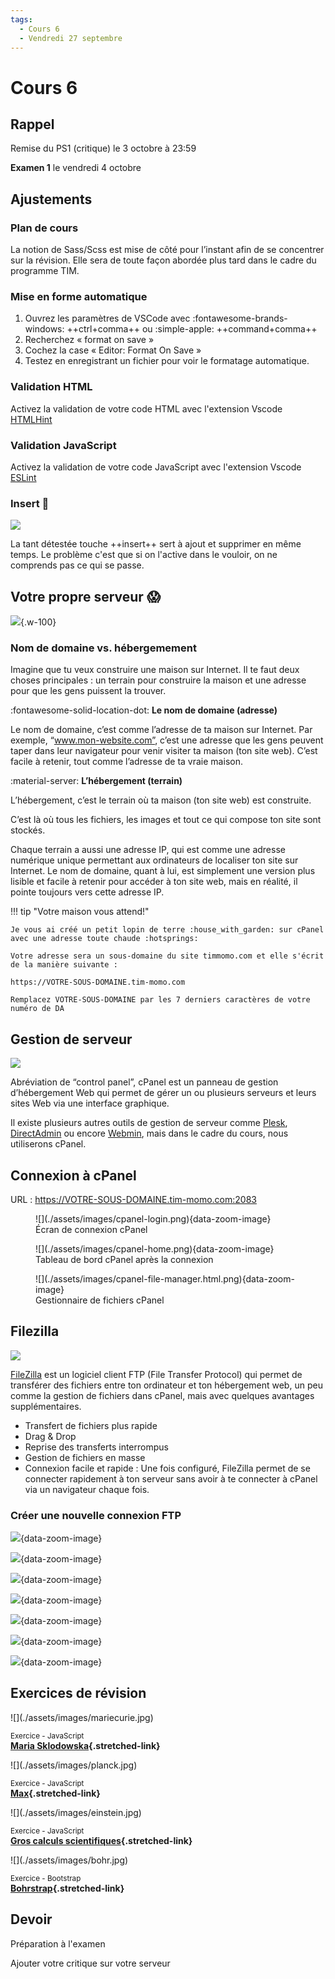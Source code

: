 ```yaml
---
tags:
  - Cours 6
  - Vendredi 27 septembre
---
```


# Cours 6

## Rappel

Remise du PS1 (critique) le 3 octobre à 23:59

**Examen 1** le vendredi 4 octobre

## Ajustements

### Plan de cours

La notion de Sass/Scss est mise de côté pour l’instant afin de se concentrer sur la révision. Elle sera de toute façon abordée plus tard dans le cadre du programme TIM.

### Mise en forme automatique

1. Ouvrez les paramètres de VSCode avec :fontawesome-brands-windows: ++ctrl+comma++ ou :simple-apple: ++command+comma++
2. Recherchez « format on save »
3. Cochez la case « Editor: Format On Save »
4. Testez en enregistrant un fichier pour voir le formatage automatique.

### Validation HTML

Activez la validation de votre code HTML avec l'extension Vscode [HTMLHint](https://marketplace.visualstudio.com/items?itemName=HTMLHint.vscode-htmlhint)

### Validation JavaScript

Activez la validation de votre code JavaScript avec l'extension Vscode [ESLint](https://marketplace.visualstudio.com/items?itemName=dbaeumer.vscode-eslint)

### Insert :exploding_head:

![](./assets/images/elmo.webp)

La tant détestée touche ++insert++ sert à ajout et supprimer en même temps. Le problème c'est que si on l'active dans le vouloir, on ne comprends pas ce qui se passe.

## Votre propre serveur 😱

![](./assets/images/server.webp){.w-100}

### Nom de domaine vs. hébergemement

Imagine que tu veux construire une maison sur Internet. Il te faut deux choses principales : un terrain pour construire la maison et une adresse pour que les gens puissent la trouver.

:fontawesome-solid-location-dot: **Le nom de domaine (adresse)**

Le nom de domaine, c’est comme l’adresse de ta maison sur Internet. Par exemple, “www.mon-website.com”, c’est une adresse que les gens peuvent taper dans leur navigateur pour venir visiter ta maison (ton site web). C’est facile à retenir, tout comme l’adresse de ta vraie maison.

:material-server: **L’hébergement (terrain)**

L’hébergement, c’est le terrain où ta maison (ton site web) est construite.

C’est là où tous les fichiers, les images et tout ce qui compose ton site sont stockés.

Chaque terrain a aussi une adresse IP, qui est comme une adresse numérique unique permettant aux ordinateurs de localiser ton site sur Internet. Le nom de domaine, quant à lui, est simplement une version plus lisible et facile à retenir pour accéder à ton site web, mais en réalité, il pointe toujours vers cette adresse IP.

!!! tip "Votre maison vous attend!"

    Je vous ai créé un petit lopin de terre :house_with_garden: sur cPanel avec une adresse toute chaude :hotsprings:

    Votre adresse sera un sous-domaine du site timmomo.com et elle s'écrit de la manière suivante :

    https://VOTRE-SOUS-DOMAINE.tim-momo.com

    Remplacez VOTRE-SOUS-DOMAINE par les 7 derniers caractères de votre numéro de DA

## Gestion de serveur

![](./assets/images/cpanel_banner.png)

Abréviation de “control panel”, cPanel est un panneau de gestion d’hébergement Web qui permet de gérer un ou plusieurs serveurs et leurs sites Web via une interface graphique.

Il existe plusieurs autres outils de gestion de serveur comme [Plesk](https://www.plesk.com/), [DirectAdmin](https://www.directadmin.com/) ou encore [Webmin](https://webmin.com/), mais dans le cadre du cours, nous utiliserons cPanel.

## Connexion à cPanel

URL : <https://VOTRE-SOUS-DOMAINE.tim-momo.com:2083>

<figure markdown>
  ![](./assets/images/cpanel-login.png){data-zoom-image}
  <figcaption>Écran de connexion cPanel</figcaption>
</figure>

<figure markdown>
  ![](./assets/images/cpanel-home.png){data-zoom-image}
  <figcaption>Tableau de bord cPanel après la connexion</figcaption>
</figure>

<figure markdown>
  ![](./assets/images/cpanel-file-manager.html.png){data-zoom-image}
  <figcaption>Gestionnaire de fichiers cPanel</figcaption>
</figure>

## Filezilla

![](./assets/images/filezilla_banner.png)

[FileZilla](https://filezilla-project.org/) est un logiciel client FTP (File Transfer Protocol) qui permet de transférer des fichiers entre ton ordinateur et ton hébergement web, un peu comme la gestion de fichiers dans cPanel, mais avec quelques avantages supplémentaires.

* Transfert de fichiers plus rapide
* Drag & Drop
* Reprise des transferts interrompus
* Gestion de fichiers en masse
* Connexion facile et rapide : Une fois configuré, FileZilla permet de se connecter rapidement à ton serveur sans avoir à te connecter à cPanel via un navigateur chaque fois.

### Créer une nouvelle connexion FTP

![](./assets/images/filezilla-home.png){data-zoom-image}

![](./assets/images/filezilla-gestion-sites.png){data-zoom-image}

![](./assets/images/filezilla-nouveau-site.png){data-zoom-image}

![](./assets/images/filezilla-host-user-pass.png){data-zoom-image}

![](./assets/images/filezilla-pass.png){data-zoom-image}

![](./assets/images/filezilla-certificat.png){data-zoom-image}

![](./assets/images/filezilla-public-html.png){data-zoom-image}

## Exercices de révision

<div class="grid grid-1-2" markdown>
  ![](./assets/images/mariecurie.jpg)

  <small>Exercice - JavaScript</small><br>
  **[Maria Sklodowska](./exercices/js-mariecurie.md){.stretched-link}**
</div>

<div class="grid grid-1-2" markdown>
  ![](./assets/images/planck.jpg)

  <small>Exercice - JavaScript</small><br>
  **[Max](./exercices/js-plank.md){.stretched-link}**
</div>

<div class="grid grid-1-2" markdown>
  ![](./assets/images/einstein.jpg)

  <small>Exercice - JavaScript</small><br>
  **[Gros calculs scientifiques](./exercices/js-calcul.md){.stretched-link}**
</div>

<div class="grid grid-1-2" markdown>
  ![](./assets/images/bohr.jpg)

  <small>Exercice - Bootstrap</small><br>
  **[Bohrstrap](./exercices/js-bohr.md){.stretched-link}**
</div>

## Devoir

Préparation à l'examen

Ajouter votre critique sur votre serveur
